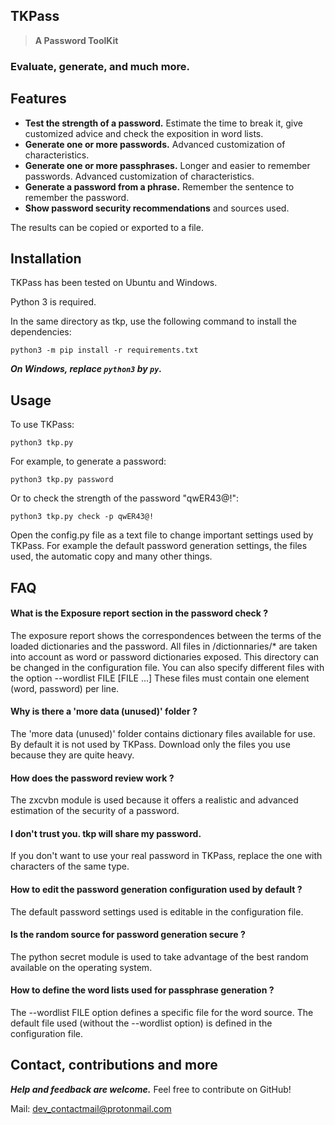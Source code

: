 ## TKPass

> **A Password ToolKit**

### Evaluate, generate, and much more.

## Features

 - __Test the strength of a password.__ Estimate the time to break it, give customized advice and check the exposition in word lists.
 - __Generate one or more passwords.__ Advanced customization of characteristics.
 - __Generate one or more passphrases.__ Longer and easier to remember passwords. Advanced customization of characteristics.
 - __Generate a password from a phrase.__ Remember the sentence to remember the password.
 - __Show password security recommendations__ and sources used.

The results can be copied or exported to a file.

## Installation

TKPass has been tested on Ubuntu and Windows.

Python 3 is required.

In the same directory as tkp, use the following command to install the dependencies:

    python3 -m pip install -r requirements.txt

***On Windows, replace `python3` by `py`.***

## Usage

To use TKPass:

    python3 tkp.py

For example, to generate a password:

    python3 tkp.py password

Or to check the strength of the password "qwER43@!":

    python3 tkp.py check -p qwER43@!

Open the config.py file as a text file to change important settings used by TKPass.
For example the default password generation settings, the files used, the automatic copy and many other things.

## FAQ

#### What is the Exposure report section in the password check ?

The exposure report shows the correspondences between the terms of the loaded dictionaries and the password.
All files in /dictionnaries/* are taken into account as word or password dictionaries exposed.
This directory can be changed in the configuration file.
You can also specify different files with the option --wordlist FILE [FILE ...]
These files must contain one element (word, password) per line.

#### Why is there a 'more data (unused)' folder ?

The 'more data (unused)' folder contains dictionary files available for use.
By default it is not used by TKPass.
Download only the files you use because they are quite heavy.

#### How does the password review work ?

The zxcvbn module is used because it offers a realistic and advanced estimation of the security of a password.

#### I don't trust you. tkp will share my password.

 If you don't want to use your real password in TKPass, replace the one with characters of the same type.

#### How to edit the password generation configuration used by default ?

The default password settings used is editable in the configuration file.

#### Is the random source for password generation secure ?

The python secret module is used to take advantage of the best random available on the operating system.

#### How to define the word lists used for passphrase generation ?

The --wordlist FILE option defines a specific file for the word source.
The default file used (without the --wordlist option) is defined in the configuration file.

## Contact, contributions and more

***Help and feedback are welcome.*** Feel free to contribute on GitHub!

Mail: dev_contactmail@protonmail.com
